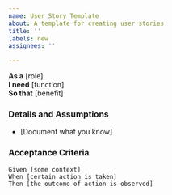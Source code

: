 ```yaml
---
name: User Story Template
about: A template for creating user stories
title: ''
labels: new
assignees: ''

---
```


**As a** [role]  
**I need** [function]  
**So that** [benefit]  

### Details and Assumptions
* [Document what you know]

### Acceptance Criteria

```gherkin
Given [some context]
When [certain action is taken]
Then [the outcome of action is observed]
